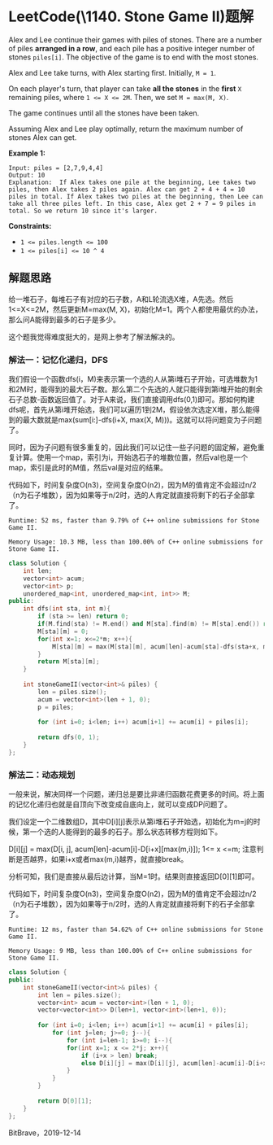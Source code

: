 # LeetCode(\1140. Stone Game II)题解

Alex and Lee continue their games with piles of stones. There are a number of piles **arranged in a row**, and each pile has a positive integer number of stones `piles[i]`. The objective of the game is to end with the most stones. 

Alex and Lee take turns, with Alex starting first. Initially, `M = 1`.

On each player's turn, that player can take **all the stones** in the **first** `X` remaining piles, where `1 <= X <= 2M`. Then, we set `M = max(M, X)`.

The game continues until all the stones have been taken.

Assuming Alex and Lee play optimally, return the maximum number of stones Alex can get.

 

**Example 1:**

```
Input: piles = [2,7,9,4,4]
Output: 10
Explanation:  If Alex takes one pile at the beginning, Lee takes two piles, then Alex takes 2 piles again. Alex can get 2 + 4 + 4 = 10 piles in total. If Alex takes two piles at the beginning, then Lee can take all three piles left. In this case, Alex get 2 + 7 = 9 piles in total. So we return 10 since it's larger. 
```

 

**Constraints:**

- `1 <= piles.length <= 100`
- `1 <= piles[i] <= 10 ^ 4`

## 解题思路

给一堆石子，每堆石子有对应的石子数，A和L轮流选X堆，A先选。然后1<=X<=2M，然后更新M=max(M, X)，初始化M=1。两个人都使用最优的办法，那么问A能得到最多的石子是多少。

这个题我觉得难度挺大的，是网上参考了解法解决的。

### 解法一：记忆化递归，DFS

我们假设一个函数dfs(i，M)来表示第一个选的人从第i堆石子开始，可选堆数为1和2M时，能得到的最大石子数。那么第二个先选的人就只能得到第i堆开始的剩余石子总数-函数返回值了。对于A来说，我们直接调用dfs(0,1)即可。那如何构建dfs呢，首先从第i堆开始选，我们可以遍历1到2M，假设依次选定X堆，那么能得到的最大数就是max(sum[i:]-dfs(i+X, max(X, M)))。这就可以将问题变为子问题了。

同时，因为子问题有很多重复的，因此我们可以记住一些子问题的固定解，避免重复计算。使用一个map，索引为i，开始选石子的堆数位置，然后val也是一个map，索引是此时的M值，然后val是对应的结果。

代码如下，时间复杂度O(n3)，空间复杂度O(n2)，因为M的值肯定不会超过n/2（n为石子堆数），因为如果等于n/2时，选的人肯定就直接将剩下的石子全部拿了。

`Runtime: 52 ms, faster than 9.79% of C++ online submissions for Stone Game II.`

`Memory Usage: 10.3 MB, less than 100.00% of C++ online submissions for Stone Game II.`

```c++
class Solution {
    int len;
    vector<int> acum;
    vector<int> p;
    unordered_map<int, unordered_map<int, int>> M;
public:
    int dfs(int sta, int m){
        if (sta >= len) return 0;
        if(M.find(sta) != M.end() and M[sta].find(m) != M[sta].end()) return M[sta][m];
        M[sta][m] = 0;
        for(int x=1; x<=2*m; x++){
            M[sta][m] = max(M[sta][m], acum[len]-acum[sta]-dfs(sta+x, max(m, x)));
        }
        return M[sta][m];
    }
    
    int stoneGameII(vector<int>& piles) {
        len = piles.size();
        acum = vector<int>(len + 1, 0);
        p = piles;
        
        for (int i=0; i<len; i++) acum[i+1] += acum[i] + piles[i];
        
        return dfs(0, 1);
    }
};
```

### 解法二：动态规划

一般来说，解决同样一个问题，递归总是要比非递归函数花费更多的时间。将上面的记忆化递归也就是自顶向下改变成自底向上，就可以变成DP问题了。

我们设定一个二维数组D，其中D\[i\]\[j\]表示从第i堆石子开始选，初始化为m=j的时候，第一个选的人能得到的最多的石子。那么状态转移方程则如下。

D\[i\]\[j\] = max(D\[i, j\], acum\[len\]-acum\[i\]-D\[i+x]\[max(m,i)\]); 1<= x <=m; 注意判断是否越界，如果i+x或者max(m,i)越界，就直接break。

分析可知，我们是直接从最后边计算，当M=1时。结果则直接返回D\[0\]\[1\]即可。

代码如下，时间复杂度O(n3)，空间复杂度O(n2)，因为M的值肯定不会超过n/2（n为石子堆数），因为如果等于n/2时，选的人肯定就直接将剩下的石子全部拿了。

`Runtime: 12 ms, faster than 54.62% of C++ online submissions for Stone Game II.`

`Memory Usage: 9 MB, less than 100.00% of C++ online submissions for Stone Game II.`

```c++
class Solution {
public:
    int stoneGameII(vector<int>& piles) {
        int len = piles.size();
        vector<int> acum = vector<int>(len + 1, 0);
        vector<vector<int>> D(len+1, vector<int>(len+1, 0));
        
        for (int i=0; i<len; i++) acum[i+1] += acum[i] + piles[i];
            for (int j=len; j>=0; j--){
                for (int i=len-1; i>=0; i--){
                for(int x=1; x <= 2*j; x++){
                    if (i+x > len) break;
                    else D[i][j] = max(D[i][j], acum[len]-acum[i]-D[i+x][max(j, x)]);
                }
            }
        }
        
        return D[0][1];
    }
};
```



BitBrave，2019-12-14